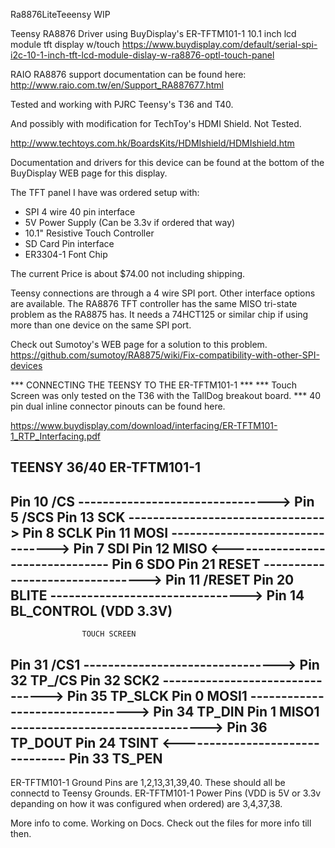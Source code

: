 Ra8876LiteTeeensy WIP

Teensy RA8876 Driver using BuyDisplay's ER-TFTM101-1 10.1 inch lcd module tft display w/touch
https://www.buydisplay.com/default/serial-spi-i2c-10-1-inch-tft-lcd-module-dislay-w-ra8876-optl-touch-panel

RAIO RA8876 support documentation can be found here:
http://www.raio.com.tw/en/Support_RA887677.html

Tested and working with PJRC Teensy's T36 and T40.

And possibly with modification for TechToy's HDMI Shield.
Not Tested.

http://www.techtoys.com.hk/BoardsKits/HDMIshield/HDMIshield.htm

Documentation and drivers for this device can be found
at the bottom of the BuyDisplay WEB page for this display.

The TFT panel I have was ordered setup with:
 - SPI 4 wire 40 pin interface
 - 5V Power Supply (Can be 3.3v if ordered that way)
 - 10.1" Resistive Touch Controller
 - SD Card Pin interface
 - ER3304-1 Font Chip
 
The current Price is about $74.00 not including shipping.

Teensy connections are through a 4 wire SPI port. Other interface options are available.
The RA8876 TFT controller has the same MISO tri-state problem as the RA8875 has. It needs a 74HCT125 or similar
chip if using more than one device on the same SPI port.

Check out Sumotoy's WEB page for a solution to this problem.
https://github.com/sumotoy/RA8875/wiki/Fix-compatibility-with-other-SPI-devices

*** CONNECTING THE TEENSY TO THE ER-TFTM101-1 ***
*** Touch Screen was only tested on the T36 with the TallDog breakout board. ***
40 pin dual inline connector pinouts can be found here.

https://www.buydisplay.com/download/interfacing/ER-TFTM101-1_RTP_Interfacing.pdf

TEENSY 36/40                                  ER-TFTM101-1
-------------------------------------------------------------
Pin 10 /CS   --------------------------------> Pin 5  /SCS
Pin 13 SCK   --------------------------------> Pin 8  SCLK
Pin 11 MOSI  --------------------------------> Pin 7  SDI
Pin 12 MISO  <-------------------------------- Pin 6  SDO
Pin 21 RESET --------------------------------> Pin 11 /RESET
Pin 20 BLITE --------------------------------> Pin 14 BL_CONTROL (VDD 3.3V)
-------------------------------------------------------------
                    TOUCH SCREEN
Pin 31 /CS1  --------------------------------> Pin 32 TP_/CS
Pin 32 SCK2  --------------------------------> Pin 35 TP_SLCK
Pin 0  MOSI1 --------------------------------> Pin 34 TP_DIN
Pin 1  MISO1 --------------------------------> Pin 36 TP_DOUT
Pin 24 TSINT <-------------------------------- Pin 33 TS_PEN
--------------------------------------------------------------

ER-TFTM101-1 Ground Pins are 1,2,13,31,39,40. These should all be connectd
to Teensy Grounds.
ER-TFTM101-1 Power Pins (VDD is 5V or 3.3v depanding on how it was configured
when ordered) are 3,4,37,38.

More info to come. Working on Docs. Check out the files for more info till then.

